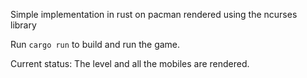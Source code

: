 Simple implementation in rust on pacman rendered using the ncurses library

Run `cargo run` to build and run the game.

Current status:
The level and all the mobiles are rendered.